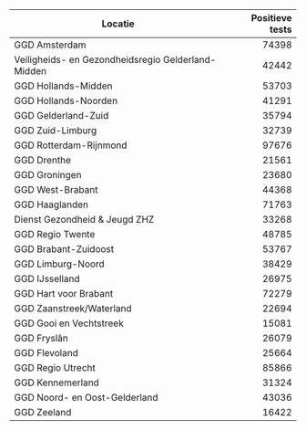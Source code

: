 | Locatie | Positieve tests |
|---------|----------------:|
| GGD Amsterdam                            | 74398 |
| Veiligheids- en Gezondheidsregio Gelderland-Midden | 42442 |
| GGD Hollands-Midden                      | 53703 |
| GGD Hollands-Noorden                     | 41291 |
| GGD Gelderland-Zuid                      | 35794 |
| GGD Zuid-Limburg                         | 32739 |
| GGD Rotterdam-Rijnmond                   | 97676 |
| GGD Drenthe                              | 21561 |
| GGD Groningen                            | 23680 |
| GGD West-Brabant                         | 44368 |
| GGD Haaglanden                           | 71763 |
| Dienst Gezondheid & Jeugd ZHZ            | 33268 |
| GGD Regio Twente                         | 48785 |
| GGD Brabant-Zuidoost                     | 53767 |
| GGD Limburg-Noord                        | 38429 |
| GGD IJsselland                           | 26975 |
| GGD Hart voor Brabant                    | 72279 |
| GGD Zaanstreek/Waterland                 | 22694 |
| GGD Gooi en Vechtstreek                  | 15081 |
| GGD Fryslân                              | 26079 |
| GGD Flevoland                            | 25664 |
| GGD Regio Utrecht                        | 85866 |
| GGD Kennemerland                         | 31324 |
| GGD Noord- en Oost-Gelderland            | 43036 |
| GGD Zeeland                              | 16422 |
